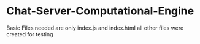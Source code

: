 # Chat-Server-Computational-Engine
Basic Files needed are only index.js and index.html all other files were created for testing
